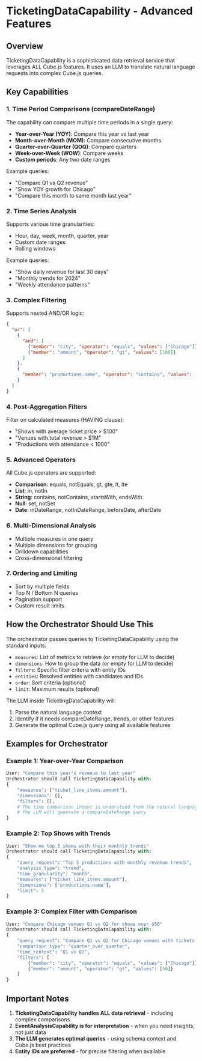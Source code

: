 # TicketingDataCapability - Advanced Features

## Overview

TicketingDataCapability is a sophisticated data retrieval service that leverages ALL Cube.js features. It uses an LLM to translate natural language requests into complex Cube.js queries.

## Key Capabilities

### 1. Time Period Comparisons (compareDateRange)
The capability can compare multiple time periods in a single query:
- **Year-over-Year (YOY)**: Compare this year vs last year
- **Month-over-Month (MOM)**: Compare consecutive months
- **Quarter-over-Quarter (QOQ)**: Compare quarters
- **Week-over-Week (WOW)**: Compare weeks
- **Custom periods**: Any two date ranges

Example queries:
- "Compare Q1 vs Q2 revenue"
- "Show YOY growth for Chicago"
- "Compare this month to same month last year"

### 2. Time Series Analysis
Supports various time granularities:
- Hour, day, week, month, quarter, year
- Custom date ranges
- Rolling windows

Example queries:
- "Show daily revenue for last 30 days"
- "Monthly trends for 2024"
- "Weekly attendance patterns"

### 3. Complex Filtering
Supports nested AND/OR logic:
```json
{
  "or": [
    {
      "and": [
        {"member": "city", "operator": "equals", "values": ["Chicago"]},
        {"member": "amount", "operator": "gt", "values": [100]}
      ]
    },
    {
      "member": "productions.name", "operator": "contains", "values": ["GATSBY"]
    }
  ]
}
```

### 4. Post-Aggregation Filters
Filter on calculated measures (HAVING clause):
- "Shows with average ticket price > $100"
- "Venues with total revenue > $1M"
- "Productions with attendance < 1000"

### 5. Advanced Operators
All Cube.js operators are supported:
- **Comparison**: equals, notEquals, gt, gte, lt, lte
- **List**: in, notIn
- **String**: contains, notContains, startsWith, endsWith
- **Null**: set, notSet
- **Date**: inDateRange, notInDateRange, beforeDate, afterDate

### 6. Multi-Dimensional Analysis
- Multiple measures in one query
- Multiple dimensions for grouping
- Drilldown capabilities
- Cross-dimensional filtering

### 7. Ordering and Limiting
- Sort by multiple fields
- Top N / Bottom N queries
- Pagination support
- Custom result limits

## How the Orchestrator Should Use This

The orchestrator passes queries to TicketingDataCapability using the standard inputs:
- `measures`: List of metrics to retrieve (or empty for LLM to decide)
- `dimensions`: How to group the data (or empty for LLM to decide)
- `filters`: Specific filter criteria with entity IDs
- `entities`: Resolved entities with candidates and IDs
- `order`: Sort criteria (optional)
- `limit`: Maximum results (optional)

The LLM inside TicketingDataCapability will:
1. Parse the natural language context
2. Identify if it needs compareDateRange, trends, or other features
3. Generate the optimal Cube.js query using all available features

## Examples for Orchestrator

### Example 1: Year-over-Year Comparison
```python
User: "Compare this year's revenue to last year"
Orchestrator should call TicketingDataCapability with:
{
    "measures": ["ticket_line_items.amount"],
    "dimensions": [],
    "filters": [],
    # The time comparison intent is understood from the natural language
    # The LLM will generate a compareDateRange query
}
```

### Example 2: Top Shows with Trends
```python
User: "Show me top 5 shows with their monthly trends"
Orchestrator should call TicketingDataCapability with:
{
    "query_request": "Top 5 productions with monthly revenue trends",
    "analysis_type": "trend",
    "time_granularity": "month",
    "measures": ["ticket_line_items.amount"],
    "dimensions": ["productions.name"],
    "limit": 5
}
```

### Example 3: Complex Filter with Comparison
```python
User: "Compare Chicago venues Q1 vs Q2 for shows over $50"
Orchestrator should call TicketingDataCapability with:
{
    "query_request": "Compare Q1 vs Q2 for Chicago venues with tickets over $50",
    "comparison_type": "quarter_over_quarter",
    "time_context": "Q1 vs Q2",
    "filters": [
        {"member": "city", "operator": "equals", "values": ["Chicago"]},
        {"member": "amount", "operator": "gt", "values": [50]}
    ]
}
```

## Important Notes

1. **TicketingDataCapability handles ALL data retrieval** - including complex comparisons
2. **EventAnalysisCapability is for interpretation** - when you need insights, not just data
3. **The LLM generates optimal queries** - using schema context and Cube.js best practices
4. **Entity IDs are preferred** - for precise filtering when available
